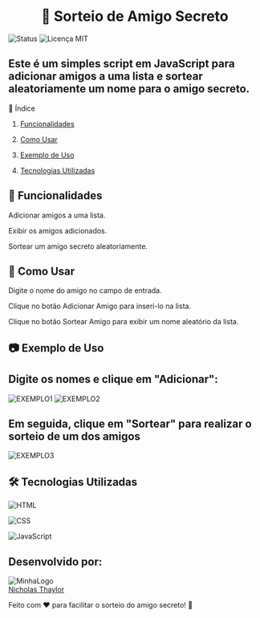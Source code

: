 <h1 align="center"> 🎉 Sorteio de Amigo Secreto</h1>

![Status](https://img.shields.io/badge/Status-Ativo-brightgreen)
![Licença MIT](https://img.shields.io/badge/license-MIT-green)

<h2> Este é um simples script em JavaScript para adicionar amigos a uma lista e sortear aleatoriamente um nome para o amigo secreto. </h2>

📖 Índice

1. [Funcionalidades](#funcionalidades)

2. [Como Usar](#como-usar)

3. [Exemplo de Uso](#exemplo-de-uso)

4. [Tecnologias Utilizadas](#tecnologias-utilizadas)



<h2> 📌 Funcionalidades </h2>

Adicionar amigos a uma lista.

Exibir os amigos adicionados.

Sortear um amigo secreto aleatoriamente.

<h2> 🚀 Como Usar </h2>

Digite o nome do amigo no campo de entrada.

Clique no botão Adicionar Amigo para inseri-lo na lista.

Clique no botão Sortear Amigo para exibir um nome aleatório da lista.

<h2> 📷 Exemplo de Uso </h2>
<h2> Digite os nomes e clique em "Adicionar":</h2>

![EXEMPLO1](https://github.com/user-attachments/assets/984f27f6-054f-4430-8297-4ab7db683946)
![EXEMPLO2](https://github.com/user-attachments/assets/5558e1ae-822b-4915-a389-e031037765e1)

<h2>Em seguida, clique em "Sortear" para realizar o sorteio de um dos amigos</h2>

![EXEMPLO3](https://github.com/user-attachments/assets/e4754d44-6230-4348-9876-2a1764861759)


<h2> 🛠️ Tecnologias Utilizadas</h2>

![HTML](https://img.shields.io/badge/HTML5-E34F26?style=for-the-badge&logo=html5&logoColor=white)

![CSS](https://img.shields.io/badge/CSS3-1572B6?style=for-the-badge&logo=css3&logoColor=white)

![JavaScript](https://img.shields.io/badge/JavaScript-F7DF1E?style=for-the-badge&logo=javascript&logoColor=black)

<h2>Desenvolvido por:</h2>

![MinhaLogo](https://github.com/user-attachments/assets/753bd1d0-4ab7-40b2-9e51-8415c6bae3cd)  
[Nicholas Thaylor](https://github.com/NiikeBR)


Feito com ❤️ para facilitar o sorteio do amigo secreto! 🎁

